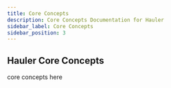 ```yaml
---
title: Core Concepts
description: Core Concepts Documentation for Hauler
sidebar_label: Core Concepts
sidebar_position: 3
---
```


## Hauler Core Concepts

core concepts here
